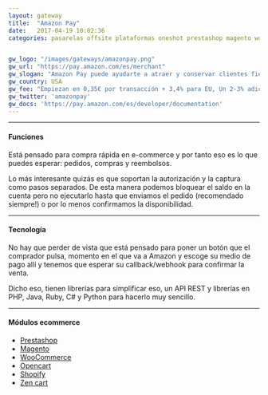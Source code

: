 ```yaml
---
layout: gateway
title:  "Amazon Pay"
date:   2017-04-19 10:02:36
categories: pasarelas offsite plataformas oneshot prestashop magento woocommerce shopify


gw_logo: "/images/gateways/amazonpay.png"
gw_url: "https://pay.amazon.com/es/merchant"
gw_slogan: "Amazon Pay puede ayudarte a atraer y conservar clientes fieles"
gw_country: USA
gw_fee: "Empiezan en 0,35€ por transacción + 3,4% para EU, Un 2-3% adicional para transfronterizas"
gw_twitter: 'amazonpay'
gw_docs: 'https://pay.amazon.com/es/developer/documentation'
---
```




-------------

#### Funciones

Está pensado para compra rápida en e-commerce y por tanto eso es lo que puedes esperar: pedidos, compras y reembolsos.

Lo más interesante quizás es que soportan la autorización y la captura como pasos separados. De esta manera podemos bloquear el saldo en la cuenta pero no ejecutarlo hasta que enviamos el pedido (recomendado siempre!) o por lo menos confirmamos la disponibilidad.


-------------

#### Tecnología

No hay que perder de vista que está pensado para poner un botón que el comprador pulsa, momento en el que va a Amazon y escoge su medio de pago allí y tenemos que esperar su callback/webhook para confirmar la venta.

Dicho eso, tienen librerías para simplificar eso, un API REST y librerías en PHP, Java, Ruby, C# y Python para hacerlo muy sencillo.



-------------

#### Módulos ecommerce

- [Prestashop](https://pay.amazon.com/es/sp/prestashop)
- [Magento](https://pay.amazon.com/es/sp/magento)
- [WooCommerce](https://pay.amazon.com/es/sp/woocommerce)
- [Opencart](https://pay.amazon.com/es/sp/opencart)
- [Shopify](https://pay.amazon.com/es/signup)
- [Zen cart](https://pay.amazon.com/es/sp/zencart)